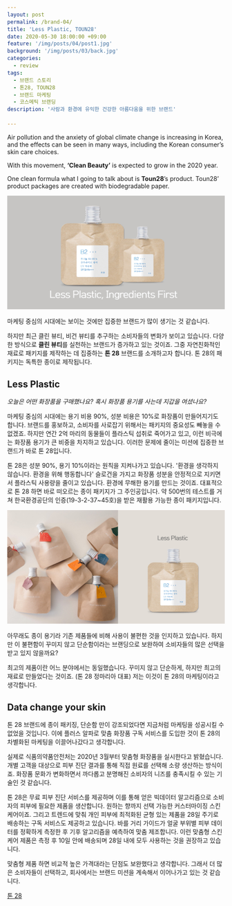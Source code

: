 ```yaml
---
layout: post
permalink: /brand-04/
title: 'Less Plastic, TOUN28'
date: 2020-05-30 18:00:00 +09:00
feature: '/img/posts/04/post1.jpg'
background: '/img/posts/03/back.jpg'
categories:
  - review
tags:
  - 브랜드 스토리
  - 톤28, TOUN28
  - 브랜드 마케팅
  - 코스메틱 브랜딩
description: '사람과 환경에 유익한 건강한 아름다움을 위한 브랜드'

---
```


Air pollution and the anxiety of global climate change is increasing in Korea, and the effects can be seen in many ways, including the Korean consumer’s skin care choices.

With this movement, **‘Clean Beauty’** is expected to grow in the 2020 year.

One clean formula what I going to talk about is **Toun28**’s product. Toun28’ product packages are created with biodegradable paper.



![톤 28](/img/posts/04/post2.jpg)

마케팅 중심의 시대에는 보이는 것에만 집중한 브랜드가 많이 생기는 것 같습니다.

하지만 최근 클린 뷰티, 비건 뷰티를 추구하는 소비자들의 변화가 보이고 있습니다. 다양한 방식으로 **클린 뷰티**를 실천하는 브랜드가 증가하고 있는 것이죠.  그중 자연친화적인 재료로 패키지를 제작하는 데 집중하는 **톤 28** 브랜드를 소개하고자 합니다. 톤 28의 패키지는 독특한 종이로 제작됩니다.



## Less Plastic

*오늘은 어떤 화장품을 구매했나요? 혹시 화장품 용기를 사는데 지갑을 여셨나요?*

마케팅 중심의 시대에는 용기 비용 90%, 성분 비용은 10%로 화장품이 만들어지기도 합니다. 브랜드를 홍보하고, 소비자를 사로잡기 위해서는 패키지의 중요성도 빼놓을 수 없겠죠. 하지만 연간 2억 마리의 동물들이 플라스틱 섭취로 죽어가고 있고, 이런 비극에는 화장품 용기가 큰 비중을 차지하고 있습니다. 이러한 문제에 줄이는 미션에 집중한 브랜드가 바로 톤 28입니다.

톤 28은 성분 90%, 용기 10%이라는 원칙을 지켜나가고 있습니다. '환경을 생각하지 않습니다. 환경을 위해 행동합니다' 슬로건을 가지고 화장품 성분을 안정적으로 지키면서 플라스틱 사용량을 줄이고 있습니다. 환경에 무해한 용기를 만드는 것이죠. 대표적으로 톤 28 하면 바로 떠오르는 종이 패키지가 그 주인공입니다. 약 500번의 테스트를 거쳐 한국환경공단의 인증(19-3-2-37~45호)을 받은 재활용 가능한 종이 패키지입니다.

![종이 패키지](/img/posts/04/post3.jpg)

아무래도 종이 용기라 기존 제품들에 비해 사용이 불편한 것을 인지하고 있습니다. 하지만 이 불편함이 꾸미지 않고 단순함이라는 브랜딩으로 보완하여 소비자들의 많은 선택을 받고 있지 않을까요?

최고의 제품이란 어느 분야에서는 동일했습니다. 꾸미지 않고 단순하게, 하지만 최고의 재료로 만들었다는 것이죠. (톤 28 정마리아 대표) 저는 이것이 톤 28의 마케팅이라고 생각합니다.

##  Data change your skin

톤 28 브랜드에 종이 패키징, 단순함 만이 강조되었다면 지금처럼 마케팅을 성공시킬 수 없었을 것입니다. 이에 플러스 알파로 맞춤 화장품 구독 서비스를 도입한 것이 톤 28의 차별화된 마케팅을 이끌어나갔다고 생각합니다.

실제로 식품의약품안전처는 2020년 3월부터 맞춤형 화장품을 실시한다고 밝혔습니다. 개별 고객을 대상으로 피부 진단 결과를 통해 직접 원료를 선택해 소량 생산하는 방식이죠. 화장품 문화가 변화하면서 까다롭고 분명해진 소비자의 니즈를 충족시킬 수 있는 기술인 것 같습니다.

톤 28은 무료 피부 진단 서비스를 제공하며 이를 통해 얻은 빅데이터 알고리즘으로 소비자의 피부에 필요한 제품을 생산합니다. 원하는 향까지 선택 가능한 커스터마이징 스킨케어이죠. 그리고 트렌드에 맞춰 개인 피부에 최적화된 균형 있는 제품을 28일 주기로 배송하는 구독 서비스도 제공하고 있습니다. 바를 거리 가이드가 얼굴 부위별 피부 데이터를 정확하게 측정한 후 기후 알고리즘을 예측하여 맞춤 제조합니다. 이런 맞춤형 스킨케어 제품은 측정 후 10일 안에 배송되며 28일 내에 모두 사용하는 것을 권장하고 있습니다.

맞춤형 제품 하면 비교적 높은 가격대라는 단점도 보완했다고 생각합니다. 그래서 더 많은 소비자들이 선택하고, 회사에서는 브랜드 미션을 계속해서 이어나가고 있는 것 같습니다.

[톤 28](https://toun28.s3.ap-northeast-2.amazonaws.com/mv/renewal_manufacturing_190709_final.mp4)  
